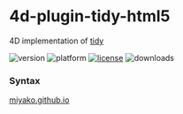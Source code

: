# 4d-plugin-tidy-html5
4D implementation of [tidy](https://github.com/htacg/tidy-html5)

![version](https://img.shields.io/badge/version-18%2B-EB8E5F)
![platform](https://img.shields.io/static/v1?label=platform&message=mac-intel%20|%20mac-arm%20|%20win-64&color=blue)
[![license](https://img.shields.io/github/license/miyako/4d-plugin-tidy-html5)](LICENSE)
![downloads](https://img.shields.io/github/downloads/miyako/4d-plugin-tidy-html5/total)

### Syntax

[miyako.github.io](https://miyako.github.io/2019/07/25/4d-plugin-tidy.html)
